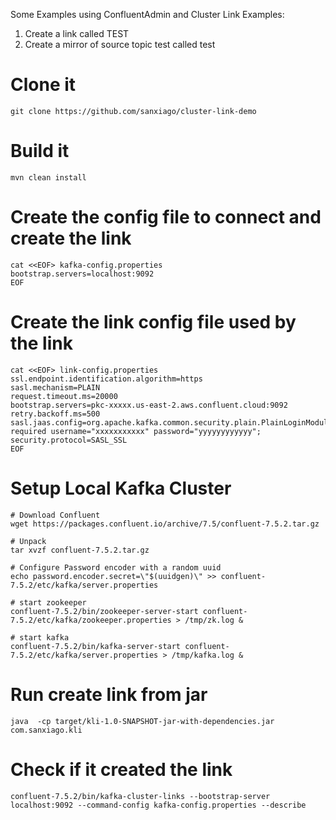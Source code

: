 Some Examples using ConfluentAdmin and Cluster Link
Examples:
1. Create a link called TEST
2. Create a mirror of source topic test called test


# Clone it
```
git clone https://github.com/sanxiago/cluster-link-demo
```
# Build it
```
mvn clean install
```
# Create the config file to connect and create the link
```
cat <<EOF> kafka-config.properties
bootstrap.servers=localhost:9092
EOF
```
# Create the link config file used by the link
```
cat <<EOF> link-config.properties
ssl.endpoint.identification.algorithm=https
sasl.mechanism=PLAIN
request.timeout.ms=20000
bootstrap.servers=pkc-xxxxx.us-east-2.aws.confluent.cloud:9092
retry.backoff.ms=500
sasl.jaas.config=org.apache.kafka.common.security.plain.PlainLoginModule required username="xxxxxxxxxxx" password="yyyyyyyyyyyy";
security.protocol=SASL_SSL
EOF
```

# Setup Local Kafka Cluster
```
# Download Confluent 
wget https://packages.confluent.io/archive/7.5/confluent-7.5.2.tar.gz

# Unpack
tar xvzf confluent-7.5.2.tar.gz

# Configure Password encoder with a random uuid 
echo password.encoder.secret=\"$(uuidgen)\" >> confluent-7.5.2/etc/kafka/server.properties

# start zookeeper
confluent-7.5.2/bin/zookeeper-server-start confluent-7.5.2/etc/kafka/zookeeper.properties > /tmp/zk.log &

# start kafka
confluent-7.5.2/bin/kafka-server-start confluent-7.5.2/etc/kafka/server.properties > /tmp/kafka.log &
```
# Run create link from jar
```
java  -cp target/kli-1.0-SNAPSHOT-jar-with-dependencies.jar com.sanxiago.kli
```

# Check if it created the link
```
confluent-7.5.2/bin/kafka-cluster-links --bootstrap-server localhost:9092 --command-config kafka-config.properties --describe
```
